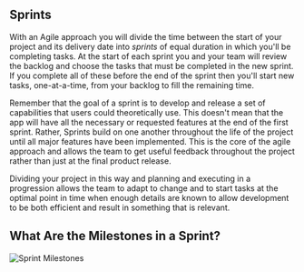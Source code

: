 ## Sprints

With an Agile approach you will divide the time between the start of your project and its delivery date into *_sprints_* of equal duration in which you'll be completing tasks. At the start of each sprint you and your team will review the backlog and choose the tasks that must be completed in the new sprint. If you complete all of these before the end of the sprint then you'll start new tasks, one-at-a-time, from your backlog to fill the remaining time.

Remember that the goal of a sprint is to develop and release a set of capabilities that users could theoretically use. This doesn't mean that the app will have all the necessary or requested features at the end of the first sprint. Rather, Sprints build on one another throughout the life of the project until all major features have been implemented. This is the core of the agile approach and allows the team to get useful feedback throughout the project rather than just at the final product release.

Dividing your project in this way and planning and executing in a progression allows the team to adapt to change and to start tasks at the optimal point in time when enough details are known to allow development to be both efficient and result in something that is relevant.

## What Are the Milestones in a Sprint?

![Sprint Milestones](https://github.com/Chingu-cohorts/pmrok/blob/development/diagrams/Sprint%20Milestones.png)

